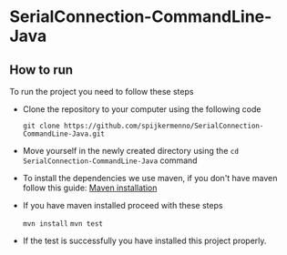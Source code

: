 # SerialConnection-CommandLine-Java

## How to run
To run the project you need to follow these steps
* Clone the repository to your computer using the following code

  ```git clone https://github.com/spijkermenno/SerialConnection-CommandLine-Java.git```

* Move yourself in the newly created directory using the ```cd SerialConnection-CommandLine-Java``` command
* To install the dependencies we use maven, if you don't have maven follow this guide: [Maven installation](https://maven.apache.org/install.html)
* If you have maven installed proceed with these steps

    ```mvn install```
    ```mvn test```
* If the test is successfully you have installed this project properly.
